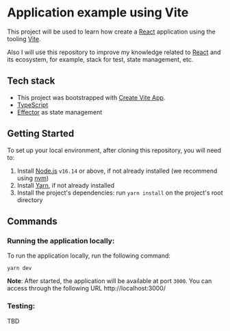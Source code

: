 # Application example using Vite

This project will be used to learn how create a [React](https://reactjs.org/) application using the tooling [Vite](https://vitejs.dev).

Also I will use this repository to improve my knowledge related to [React](https://reactjs.org/) and its ecosystem, for example, stack for test, state management, etc.

## Tech stack

- This project was bootstrapped with [Create Vite App](https://vitejs.dev/guide/#scaffolding-your-first-vite-project).
- [TypeScript](https://www.typescriptlang.org/)
- [Effector](https://effector.dev) as state management


## Getting Started

To set up your local environment, after cloning this repository, you will need to:

1. Install [Node.js](https://nodejs.dev/) `v16.14` or above, if not already installed (we recommend using [nvm](https://github.com/nvm-sh/nvm))
2. Install [Yarn](https://classic.yarnpkg.com/en/docs/install), if not already installed
3. Install the project's dependencies: run `yarn install` on the project's root directory

## Commands

### Running the application locally:

To run the application locally, run the following command:

```
yarn dev
```

**Note**: After started, the application will be available at port `3000`. You can access through the following URL http://localhost:3000/

### Testing:

TBD
